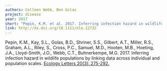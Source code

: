 ```yaml
---
authors: Colleen Webb, Ben Golas
project: disease
year: 2017
short: "Pepin, K.M. et al. 2017. Inferring infection hazard in wildlife populations by linking data across individual and population scales. Ecology Letters 20(3): 275-292."
link: http://dx.doi.org/10.1111/ele.12732
---
```

  
Pepin, K.M., Kay, S.L., Golas, B.D., Shriner, S.S., Gilbert, A.T., Miller, R.S., Graham, A.L., Riley, S., Cross, P.C., Samuel, M.D., Hooten, M.B., Hoeting, J.A., Lloyd-Smith, J.O., Webb, C.T., Buhnerkempe, M.G. 2017. Inferring infection hazard in wildlife populations by linking data across individual and population scales. [Ecology Letters 20(3): 275-292.](http://dx.doi.org/10.1111/ele.12732)
